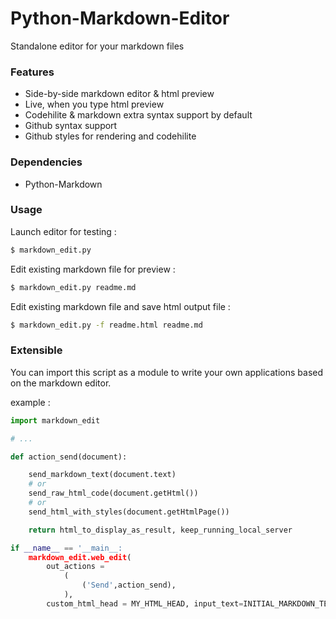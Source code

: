 Python-Markdown-Editor
======================

Standalone editor for your markdown files

### Features
 - Side-by-side markdown editor & html preview
 - Live, when you type html preview
 - Codehilite & markdown extra syntax support by default
 - Github syntax support 
 - Github styles for rendering and codehilite

### Dependencies
 - Python-Markdown

### Usage

Launch editor for testing :
```bash
$ markdown_edit.py 
```

Edit existing markdown file for preview :
```bash
$ markdown_edit.py readme.md
```

Edit existing markdown file and save html output file :
```bash
$ markdown_edit.py -f readme.html readme.md
```

### Extensible

You can import this script as a module to write your own applications based on the markdown editor.

example : 

```python
import markdown_edit

# ...

def action_send(document):

    send_markdown_text(document.text)
    # or 
    send_raw_html_code(document.getHtml())
    # or 
    send_html_with_styles(document.getHtmlPage())

    return html_to_display_as_result, keep_running_local_server

if __name__ == '__main__:
    markdown_edit.web_edit(
        out_actions =
            (
                ('Send',action_send),
            ),
        custom_html_head = MY_HTML_HEAD, input_text=INITIAL_MARKDOWN_TEXT)


```
